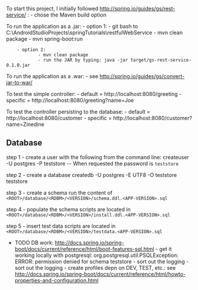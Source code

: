 To start this project, I initially followed http://spring.io/guides/gs/rest-service/ :
		- chose the Maven build option


To run the application as a .jar:
        - option 1:
                - git bash to C:\AndroidStudioProjects\springTutorials\restfulWebService
                - mvn clean package
                - mvn spring-boot:run

        - option 2:
                - mvn clean package
                - run the JAR by typing: java -jar target/gs-rest-service-0.1.0.jar


To run the application as a .war:
        - see http://spring.io/guides/gs/convert-jar-to-war/


To test the simple controller:
        - default = http://localhost:8080/greeting
        - specific = http://localhost:8080/greeting?name=Joe


To test the controller persisting to the database:
        - default = http://localhost:8080/customer
        - specific = http://localhost:8080/customer?name=Zinedine


## Database
step 1 - create a user with the following from the command line:
    createuser -U postgres -P teststore
    -- When requested the password is `teststore`

step 2 - create a database
    createdb -U postgres -E UTF8 -O teststore teststore

step 3 - create a schema
    run the content of `<ROOT>/database/<RDBM>/<VERSION>/schema.ddl.<APP-VERSION>.sql`

step 4 - populate the schema
    scripts are located in `<ROOT>/database/<RDBM>/<VERSION>/install.ddl.<APP-VERSION>.sql`

step 5 - insert test data
    scripts are located in `<ROOT>/database/<RDBM>/<VERSION>/testdata.<APP-VERSION>.sql`


- TODO DB work: http://docs.spring.io/spring-boot/docs/current/reference/html/boot-features-sql.html
        - get it working locally with postgresql: org.postgresql.util.PSQLException: ERROR: permission denied for schema teststore
        - sort out the logging
        - sort out the logging
        - create profiles depn on DEV, TEST, etc.: see http://docs.spring.io/spring-boot/docs/current/reference/html/howto-properties-and-configuration.html

